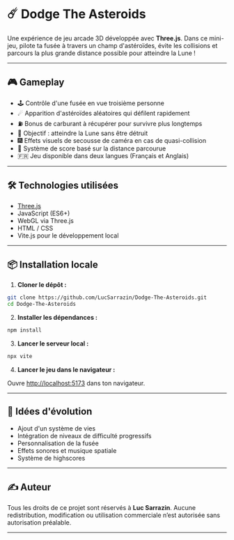 # ☄️ Dodge The Asteroids

Une expérience de jeu arcade 3D développée avec **Three.js**. Dans ce mini-jeu, pilote ta fusée à travers un champ d'astéroïdes, évite les collisions et parcours la plus grande distance possible pour atteindre la Lune !

---

## 🎮 Gameplay

* 🕹 Contrôle d'une fusée en vue troisième personne
* ☄ Apparition d'astéroïdes aléatoires qui défilent rapidement
* ⛽ Bonus de carburant à récupérer pour survivre plus longtemps
* 🌙 Objectif : atteindre la Lune sans être détruit
* 🎆 Effets visuels de secousse de caméra en cas de quasi-collision
* 🧠 Système de score basé sur la distance parcourue
* 🇫🇷 Jeu disponible dans deux langues (Français et Anglais)

---

## 🛠 Technologies utilisées

* [Three.js](https://threejs.org/)
* JavaScript (ES6+)
* WebGL via Three.js
* HTML / CSS
* Vite.js pour le développement local

---

## 📦 Installation locale

1. **Cloner le dépôt :**

```bash
git clone https://github.com/LucSarrazin/Dodge-The-Asteroids.git
cd Dodge-The-Asteroids
```

2. **Installer les dépendances :**

```bash
npm install
```

3. **Lancer le serveur local :**

```bash
npx vite
```

4. **Lancer le jeu dans le navigateur :**

Ouvre [http://localhost:5173](http://localhost:5173) dans ton navigateur.

---

## 🎯 Idées d'évolution

* Ajout d'un système de vies
* Intégration de niveaux de difficulté progressifs
* Personnalisation de la fusée
* Effets sonores et musique spatiale
* Système de highscores

---

## ✍️ Auteur

Tous les droits de ce projet sont réservés à **Luc Sarrazin**. Aucune redistribution, modification ou utilisation commerciale n’est autorisée sans autorisation préalable.

---
